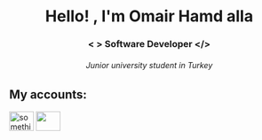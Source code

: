 <h1 align="middle">Hello! , I'm Omair Hamd alla</h1>
<h3 align="middle"> <  >  Software Developer <​/> </h3>
<h6 align="middle" > Junior university student in Turkey </h6>


<h2 align="left">My accounts: </h2>

<div>
<a href="https://www.linkedin.com/in/omair-hamd-alla-844a74246" target="blank"> <img align="center" src="https://raw.githubusercontent.com/rahuldkjain/github-profile-readme-generator/master/src/images/icons/Social/linked-in-alt.svg" alt=" something" height="35" width="44" /></a>
<a href="https://www.instagram.com/omair.ha/" target="blank"> <img align="center" src="https://raw.githubusercontent.com/rahuldkjain/github-profile-readme-generator/master/src/images/icons/Social/instagram.svg" height="35" width="44"/> </a>
</div>
